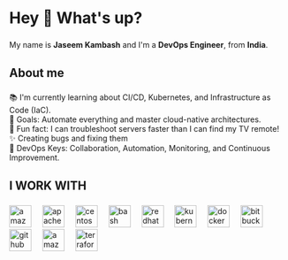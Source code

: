 <h1 align="left">Hey 👋 What's up?</h1>

###

<p align="left">My name is <b>Jaseem Kambash</b> and I'm a <b>DevOps Engineer</b>, from <b>India</b>.</p>


###

<h2 align="left">About me</h2>

###

<p align="left">
📚 I'm currently learning about CI/CD, Kubernetes, and Infrastructure as Code (IaC).<br>
🎯 Goals: Automate everything and master cloud-native architectures.<br>
🎲 Fun fact: I can troubleshoot servers faster than I can find my TV remote!<br>
✨ Creating bugs and fixing them <br>
🔑 DevOps Keys: Collaboration, Automation, Monitoring, and Continuous Improvement.
</p>

###
<p align="left"></p>

###

###
<h2 align="left">I WORK WITH </h2>

###
<div align="left">
  <img src="https://cdn.jsdelivr.net/gh/devicons/devicon/icons/amazonwebservices/amazonwebservices-line-wordmark.svg" height="40" alt="amazonwebservices logo"  />
  <img width="12" />
  <img src="https://cdn.jsdelivr.net/gh/devicons/devicon/icons/apache/apache-original.svg" height="40" alt="apache logo"  />
  <img width="12" />
  <img src="https://cdn.jsdelivr.net/gh/devicons/devicon/icons/centos/centos-original.svg" height="40" alt="centos logo"  />
  <img width="12" />
  <img src="https://cdn.jsdelivr.net/gh/devicons/devicon/icons/bash/bash-original.svg" height="40" alt="bash logo"  />
  <img width="12" />
  <img src="https://cdn.simpleicons.org/redhatopenshift/EE0000" height="40" alt="redhatopenshift logo"  />
  <img width="12" />
  <img src="https://skillicons.dev/icons?i=kubernetes" height="40" alt="kubernetes logo"  />
  <img width="12" />
  <img src="https://cdn.simpleicons.org/docker/2496ED" height="40" alt="docker logo"  />
  <img width="12" />
  <img src="https://cdn.simpleicons.org/bitbucket/0052CC" height="40" alt="bitbucket logo"  />
  <img width="12" />
  <img src="https://skillicons.dev/icons?i=github" height="40" alt="github logo"  />
  <img width="12" />
  <img src="https://skillicons.dev/icons?i=dynamodb" height="40" alt="amazondynamodb logo"  />
  <img width="12" />
  <img src="https://cdn.simpleicons.org/terraform/7B42BC" height="40" alt="terraform logo"  />
</div>





